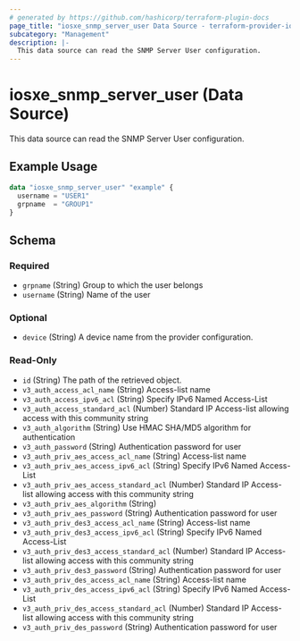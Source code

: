 ```yaml
---
# generated by https://github.com/hashicorp/terraform-plugin-docs
page_title: "iosxe_snmp_server_user Data Source - terraform-provider-iosxe"
subcategory: "Management"
description: |-
  This data source can read the SNMP Server User configuration.
---
```


# iosxe_snmp_server_user (Data Source)

This data source can read the SNMP Server User configuration.

## Example Usage

```terraform
data "iosxe_snmp_server_user" "example" {
  username = "USER1"
  grpname  = "GROUP1"
}
```

<!-- schema generated by tfplugindocs -->
## Schema

### Required

- `grpname` (String) Group to which the user belongs
- `username` (String) Name of the user

### Optional

- `device` (String) A device name from the provider configuration.

### Read-Only

- `id` (String) The path of the retrieved object.
- `v3_auth_access_acl_name` (String) Access-list name
- `v3_auth_access_ipv6_acl` (String) Specify IPv6 Named Access-List
- `v3_auth_access_standard_acl` (Number) Standard IP Access-list allowing access with this community string
- `v3_auth_algorithm` (String) Use HMAC SHA/MD5 algorithm for authentication
- `v3_auth_password` (String) Authentication password for user
- `v3_auth_priv_aes_access_acl_name` (String) Access-list name
- `v3_auth_priv_aes_access_ipv6_acl` (String) Specify IPv6 Named Access-List
- `v3_auth_priv_aes_access_standard_acl` (Number) Standard IP Access-list allowing access with this community string
- `v3_auth_priv_aes_algorithm` (String)
- `v3_auth_priv_aes_password` (String) Authentication password for user
- `v3_auth_priv_des3_access_acl_name` (String) Access-list name
- `v3_auth_priv_des3_access_ipv6_acl` (String) Specify IPv6 Named Access-List
- `v3_auth_priv_des3_access_standard_acl` (Number) Standard IP Access-list allowing access with this community string
- `v3_auth_priv_des3_password` (String) Authentication password for user
- `v3_auth_priv_des_access_acl_name` (String) Access-list name
- `v3_auth_priv_des_access_ipv6_acl` (String) Specify IPv6 Named Access-List
- `v3_auth_priv_des_access_standard_acl` (Number) Standard IP Access-list allowing access with this community string
- `v3_auth_priv_des_password` (String) Authentication password for user
